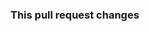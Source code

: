 <!-- Please use this line to close one or multiple issues when this pullrequest gets merged
You can add another line right under the first one:
resolves #1234 or closes #1234 or fixes #1234
resolves #1235 or closes #1235 or fixes #1235
-->

### This pull request changes

<!-- Please describe what your pull request is changing -->
